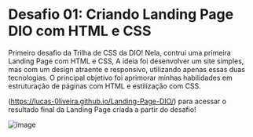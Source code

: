 # Desafio 01: Criando Landing Page DIO com HTML e CSS

Primeiro desafio da Trilha de CSS da DIO! Nela, contrui uma primeira Landing Page com HTML e CSS, A ideia foi desenvolver um site simples, 
mas com um design atraente e responsivo, utilizando apenas essas duas tecnologias. O principal objetivo foi aprimorar minhas habilidades 
em estruturação de páginas com HTML e estilização com CSS.

(https://lucas-0liveira.github.io/Landing-Page-DIO/) para acessar o resultado final da Landing Page criada a partir do desafio!

![image](https://user-images.githubusercontent.com/55519539/183538055-6cce606c-7d1d-4d15-a4be-ffeb5b37c956.png)
